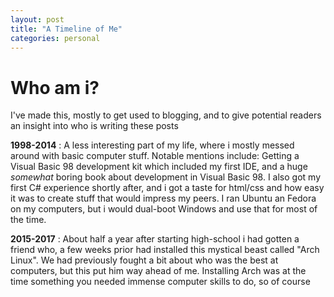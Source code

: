 ```yaml
---
layout: post
title: "A Timeline of Me"
categories: personal 
---
```


# Who am i?
I've made this, mostly to get used to blogging, and to give potential readers an insight into who
is writing these posts

**1998-2014**
: A less interesting part of my life, where i mostly messed around with basic computer stuff.
Notable mentions include: Getting a Visual Basic 98 development kit which included my first IDE,
and a huge *somewhat* boring book about development in Visual Basic 98. I also got my first C#
experience shortly after, and i got a taste for html/css and how easy it was to create stuff that
would impress my peers. I ran Ubuntu an Fedora on my computers, but i would dual-boot Windows and
use that for most of the time.

**2015-2017**
: About half a year after starting high-school i had gotten a friend who, a few weeks prior had
installed this mystical beast called "Arch Linux". We had previously fought a bit about who was
the best at computers, but this put him way ahead of me. Installing Arch was at the time something
you needed immense computer skills to do, so of course 
